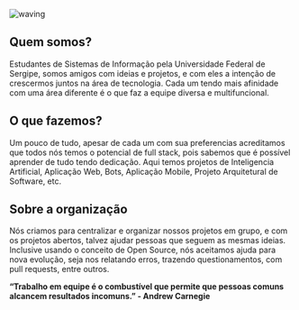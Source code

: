 ![waving](https://capsule-render.vercel.app/api?type=waving&height=200&text=Sinu-Tech%20&fontAlignY=40&color=gradient)

## Quem somos?

Estudantes de Sistemas de Informação pela Universidade Federal de Sergipe, somos amigos com ideias e projetos, e com eles a intenção de crescermos juntos na área de tecnologia.
Cada um tendo mais afinidade com uma área diferente é o que faz a equipe diversa e multifuncional.

## O que fazemos?

Um pouco de tudo, apesar de cada um com sua preferencias acreditamos que todos nós temos o potencial de full stack, pois sabemos que é possível aprender de tudo tendo dedicação. Aqui temos projetos de Inteligencia Artificial, Aplicação Web, Bots, Aplicação Mobile, Projeto Arquitetural de Software, etc.

## Sobre a organização

Nós criamos para centralizar e organizar nossos projetos em grupo, e com os projetos abertos, talvez ajudar pessoas que seguem as mesmas ideias. Inclusive usando o conceito de Open Source, nós aceitamos ajuda para nova evolução, seja nos relatando erros, trazendo questionamentos, com pull requests, entre outros.



**“Trabalho em equipe é o combustível que permite que pessoas comuns alcancem resultados incomuns.” - Andrew Carnegie**
